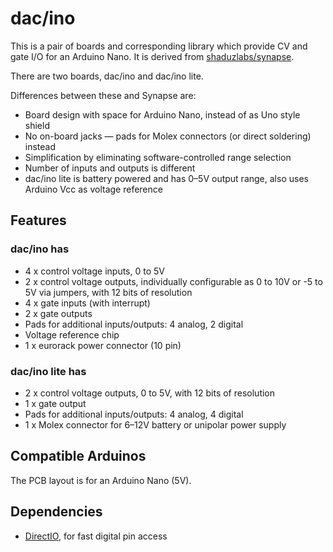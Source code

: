 # dac/ino

This is a pair of boards and corresponding library which provide CV and gate I/O for an Arduino Nano. It is derived from [shaduzlabs/synapse](https://github.com/shaduzlabs/synapse).

There are two boards, dac/ino and dac/ino lite.

Differences between these and Synapse are:

- Board design with space for Arduino Nano, instead of as Uno style shield
- No on-board jacks — pads for Molex connectors (or direct soldering) instead
- Simplification by eliminating software-controlled range selection
- Number of inputs and outputs is different
- dac/ino lite is battery powered and has 0–5V output range, also uses Arduino Vcc as voltage reference

## Features
### dac/ino has
- 4 x control voltage inputs, 0 to 5V
- 2 x control voltage outputs, individually configurable as 0 to 10V or -5 to 5V via jumpers, with 12 bits of resolution
- 4 x gate inputs (with interrupt)
- 2 x gate outputs
- Pads for additional inputs/outputs: 4 analog, 2 digital
- Voltage reference chip
- 1 x eurorack power connector (10 pin)

### dac/ino lite has
- 2 x control voltage outputs, 0 to 5V, with 12 bits of resolution
- 1 x gate output
- Pads for additional inputs/outputs: 4 analog, 4 digital
- 1 x Molex connector for 6–12V battery or unipolar power supply

## Compatible Arduinos
The PCB layout is for an Arduino Nano (5V).

## Dependencies
- [DirectIO](https://github.com/mmarchetti/DirectIO), for fast digital pin access
